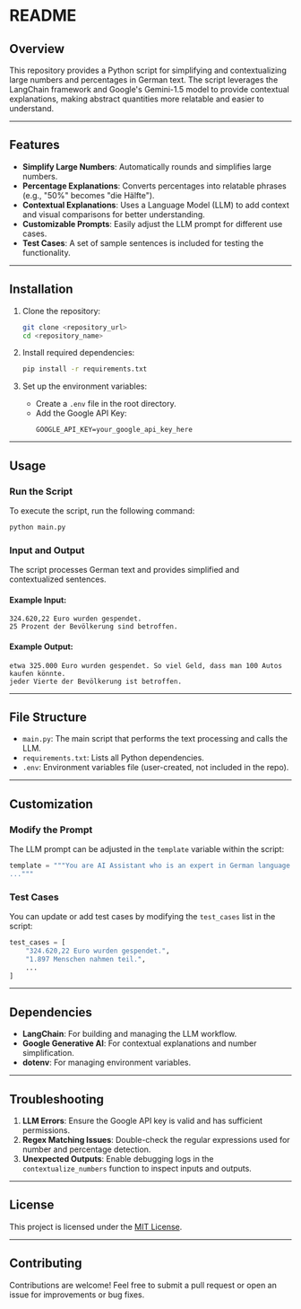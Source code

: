 # README

## Overview
This repository provides a Python script for simplifying and contextualizing large numbers and percentages in German text. The script leverages the LangChain framework and Google's Gemini-1.5 model to provide contextual explanations, making abstract quantities more relatable and easier to understand.

---

## Features
- **Simplify Large Numbers**: Automatically rounds and simplifies large numbers.
- **Percentage Explanations**: Converts percentages into relatable phrases (e.g., "50%" becomes "die Hälfte").
- **Contextual Explanations**: Uses a Language Model (LLM) to add context and visual comparisons for better understanding.
- **Customizable Prompts**: Easily adjust the LLM prompt for different use cases.
- **Test Cases**: A set of sample sentences is included for testing the functionality.

---

## Installation

1. Clone the repository:
   ```bash
   git clone <repository_url>
   cd <repository_name>
   ```

2. Install required dependencies:
   ```bash
   pip install -r requirements.txt
   ```

3. Set up the environment variables:
   - Create a `.env` file in the root directory.
   - Add the Google API Key:
     ```
     GOOGLE_API_KEY=your_google_api_key_here
     ```

---

## Usage

### Run the Script
To execute the script, run the following command:
```bash
python main.py
```

### Input and Output
The script processes German text and provides simplified and contextualized sentences.

#### Example Input:
```text
324.620,22 Euro wurden gespendet.
25 Prozent der Bevölkerung sind betroffen.
```

#### Example Output:
```text
etwa 325.000 Euro wurden gespendet. So viel Geld, dass man 100 Autos kaufen könnte.
jeder Vierte der Bevölkerung ist betroffen.
```

---

## File Structure
- `main.py`: The main script that performs the text processing and calls the LLM.
- `requirements.txt`: Lists all Python dependencies.
- `.env`: Environment variables file (user-created, not included in the repo).

---

## Customization

### Modify the Prompt
The LLM prompt can be adjusted in the `template` variable within the script:
```python
template = """You are AI Assistant who is an expert in German language...
..."""
```

### Test Cases
You can update or add test cases by modifying the `test_cases` list in the script:
```python
test_cases = [
    "324.620,22 Euro wurden gespendet.",
    "1.897 Menschen nahmen teil.",
    ...
]
```

---

## Dependencies
- **LangChain**: For building and managing the LLM workflow.
- **Google Generative AI**: For contextual explanations and number simplification.
- **dotenv**: For managing environment variables.

---

## Troubleshooting
1. **LLM Errors**: Ensure the Google API key is valid and has sufficient permissions.
2. **Regex Matching Issues**: Double-check the regular expressions used for number and percentage detection.
3. **Unexpected Outputs**: Enable debugging logs in the `contextualize_numbers` function to inspect inputs and outputs.

---

## License
This project is licensed under the [MIT License](LICENSE).

---

## Contributing
Contributions are welcome! Feel free to submit a pull request or open an issue for improvements or bug fixes.



